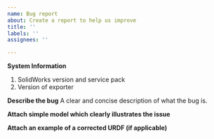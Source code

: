 ```yaml
---
name: Bug report
about: Create a report to help us improve
title: ''
labels: ''
assignees: ''

---
```


**System Information**
1. SolidWorks version and service pack
2. Version of exporter

**Describe the bug**
A clear and concise description of what the bug is.

**Attach simple model which clearly illustrates the issue**

**Attach an example of a corrected URDF (if applicable)**
